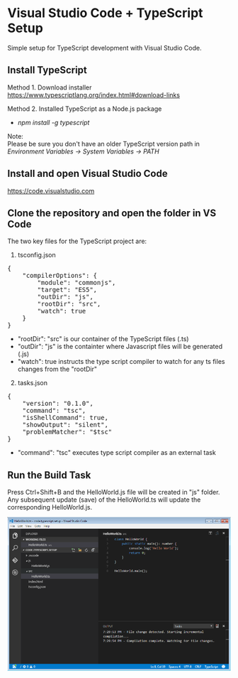 # Visual Studio Code + TypeScript Setup
Simple setup for TypeScript development with Visual Studio Code.

## Install TypeScript
Method 1. Download installer
https://www.typescriptlang.org/index.html#download-links

Method 2.
Installed TypeScript as a Node.js package
- <i>npm install -g typescript</i>

Note:
</br>
Please be sure you don't have an older TypeScript version path in <i>Environment Variables -> System Variables -> PATH</i>

## Install and open Visual Studio Code
https://code.visualstudio.com

## Clone the repository and open the folder in VS Code

The two key files for the TypeScript project are:

1. tsconfig.json
<pre>
{
    "compilerOptions": {
        "module": "commonjs",
        "target": "ES5",
        "outDir": "js",
        "rootDir": "src",
        "watch": true
    }
}
</pre>

- "rootDir": "src" is our container of the TypeScript files (.ts) 
- "outDir": "js" is the containter where Javascript files will be generated (.js)
- "watch": true instructs the type script compiler to watch for any ts files changes from the "rootDir"


2. tasks.json
<pre>
{
    "version": "0.1.0",
    "command": "tsc",
    "isShellCommand": true,
    "showOutput": "silent",
    "problemMatcher": "$tsc"
}
</pre>
- "command": "tsc" executes type script compiler as an external task

## Run the Build Task

Press Ctrl+Shift+B and the HelloWorld.js file will be created in "js" folder. Any subsequent update (save) of the HelloWorld.ts will update the corresponding HelloWorld.js.

![Alt text](TypeScript01.PNG?raw=true "TypeScript Screenshot")

